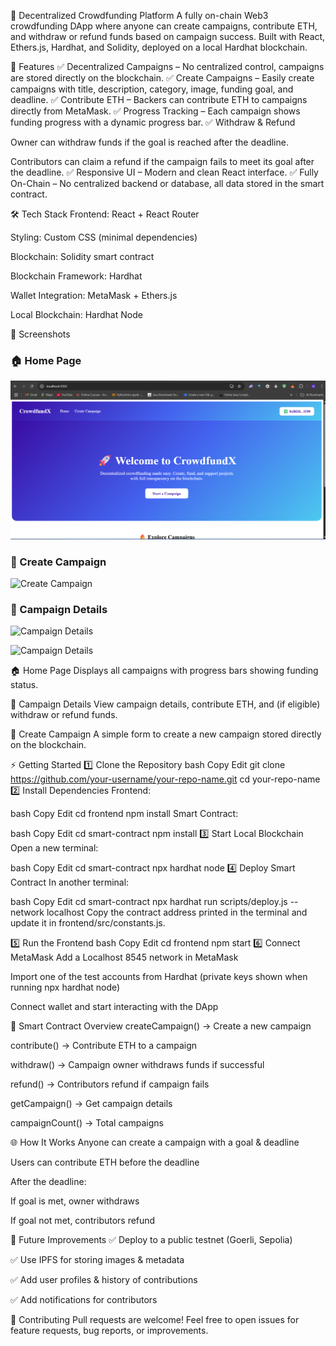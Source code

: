 🌟 Decentralized Crowdfunding Platform
A fully on-chain Web3 crowdfunding DApp where anyone can create campaigns, contribute ETH, and withdraw or refund funds based on campaign success. Built with React, Ethers.js, Hardhat, and Solidity, deployed on a local Hardhat blockchain.

🚀 Features
✅ Decentralized Campaigns – No centralized control, campaigns are stored directly on the blockchain.
✅ Create Campaigns – Easily create campaigns with title, description, category, image, funding goal, and deadline.
✅ Contribute ETH – Backers can contribute ETH to campaigns directly from MetaMask.
✅ Progress Tracking – Each campaign shows funding progress with a dynamic progress bar.
✅ Withdraw & Refund

Owner can withdraw funds if the goal is reached after the deadline.

Contributors can claim a refund if the campaign fails to meet its goal after the deadline.
✅ Responsive UI – Modern and clean React interface.
✅ Fully On-Chain – No centralized backend or database, all data stored in the smart contract.

🛠 Tech Stack
Frontend: React + React Router

Styling: Custom CSS (minimal dependencies)

Blockchain: Solidity smart contract

Blockchain Framework: Hardhat

Wallet Integration: MetaMask + Ethers.js

Local Blockchain: Hardhat Node

📸 Screenshots
### 🏠 Home Page  
![Home Page](frontend/screenshots/home.png)

### 📝 Create Campaign  
![Create Campaign](frontend/screenshots/create.png)

### 📄 Campaign Details  
![Campaign Details](frontend/screenshots/contribute1.png)

![Campaign Details](frontend/screenshots/contribute1.png)

  
🏠 Home Page
Displays all campaigns with progress bars showing funding status.

📄 Campaign Details
View campaign details, contribute ETH, and (if eligible) withdraw or refund funds.

📝 Create Campaign
A simple form to create a new campaign stored directly on the blockchain.

⚡ Getting Started
1️⃣ Clone the Repository
bash
Copy
Edit
git clone https://github.com/your-username/your-repo-name.git
cd your-repo-name
2️⃣ Install Dependencies
Frontend:

bash
Copy
Edit
cd frontend
npm install
Smart Contract:

bash
Copy
Edit
cd smart-contract
npm install
3️⃣ Start Local Blockchain
Open a new terminal:

bash
Copy
Edit
cd smart-contract
npx hardhat node
4️⃣ Deploy Smart Contract
In another terminal:

bash
Copy
Edit
cd smart-contract
npx hardhat run scripts/deploy.js --network localhost
Copy the contract address printed in the terminal and update it in frontend/src/constants.js.

5️⃣ Run the Frontend
bash
Copy
Edit
cd frontend
npm start
6️⃣ Connect MetaMask
Add a Localhost 8545 network in MetaMask

Import one of the test accounts from Hardhat (private keys shown when running npx hardhat node)

Connect wallet and start interacting with the DApp

📜 Smart Contract Overview
createCampaign() → Create a new campaign

contribute() → Contribute ETH to a campaign

withdraw() → Campaign owner withdraws funds if successful

refund() → Contributors refund if campaign fails

getCampaign() → Get campaign details

campaignCount() → Total campaigns

🌐 How It Works
Anyone can create a campaign with a goal & deadline

Users can contribute ETH before the deadline

After the deadline:

If goal is met, owner withdraws

If goal not met, contributors refund

🔮 Future Improvements
✅ Deploy to a public testnet (Goerli, Sepolia)

✅ Use IPFS for storing images & metadata

✅ Add user profiles & history of contributions

✅ Add notifications for contributors

🤝 Contributing
Pull requests are welcome! Feel free to open issues for feature requests, bug reports, or improvements.

